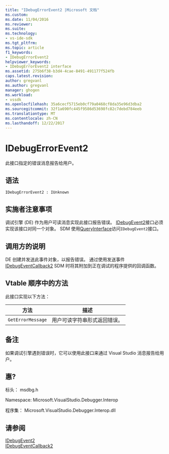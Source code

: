 ```yaml
---
title: "IDebugErrorEvent2 |Microsoft 文档"
ms.custom: 
ms.date: 11/04/2016
ms.reviewer: 
ms.suite: 
ms.technology:
- vs-ide-sdk
ms.tgt_pltfrm: 
ms.topic: article
f1_keywords:
- IDebugErrorEvent2
helpviewer_keywords:
- IDebugErrorEvent2 interface
ms.assetid: 275b6f38-b3d4-4cae-8491-491177f524fb
caps.latest.revision: 
author: gregvanl
ms.author: gregvanl
manager: ghogen
ms.workload:
- vssdk
ms.openlocfilehash: 35a6cecf5715eb0cf79a0468cf8da35e96d3dba2
ms.sourcegitcommit: 32f1a690fc445f9586d53698fc82c7debd784eeb
ms.translationtype: MT
ms.contentlocale: zh-CN
ms.lasthandoff: 12/22/2017
---
```

# <a name="idebugerrorevent2"></a>IDebugErrorEvent2
此接口指定的错误消息报告给用户。  
  
## <a name="syntax"></a>语法  
  
```  
IDebugErrorEvent2 : IUnknown  
```  
  
## <a name="notes-for-implementers"></a>实施者注意事项  
 调试引擎 (DE) 作为用户可读消息实现此接口报告错误。 [IDebugEvent2](../../../extensibility/debugger/reference/idebugevent2.md)接口必须实现该接口对同一个对象。 SDM 使用[QueryInterface](/cpp/atl/queryinterface)访问`IDebugEvent2`接口。  
  
## <a name="notes-for-callers"></a>调用方的说明  
 DE 创建并发送此事件对象，以报告错误。 通过使用发送事件[IDebugEventCallback2](../../../extensibility/debugger/reference/idebugeventcallback2.md) SDM 时将其附加到正在调试的程序提供的回调函数。  
  
## <a name="methods-in-vtable-order"></a>Vtable 顺序中的方法  
 此接口实现以下方法：  
  
|方法|描述|  
|------------|-----------------|  
|`GetErrorMessage`|用户可读字符串形式返回错误。|  
  
## <a name="remarks"></a>备注  
 如果调试引擎遇到错误时，它可以使用此接口来通过 Visual Studio 消息报告给用户。  
  
## <a name="requirements"></a>惠?  
 标头： msdbg.h  
  
 Namespace: Microsoft.VisualStudio.Debugger.Interop  
  
 程序集： Microsoft.VisualStudio.Debugger.Interop.dll  
  
## <a name="see-also"></a>请参阅  
 [IDebugEvent2](../../../extensibility/debugger/reference/idebugevent2.md)   
 [IDebugEventCallback2](../../../extensibility/debugger/reference/idebugeventcallback2.md)